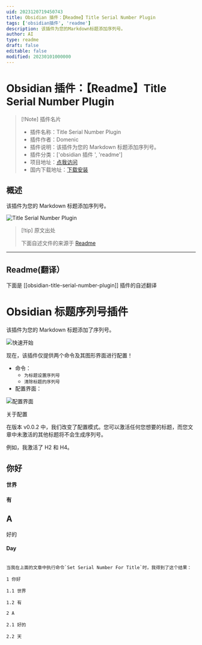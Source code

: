 ```yaml
---
uid: 2023120719450743
title: Obsidian 插件：【Readme】Title Serial Number Plugin
tags: ['obsidian插件', 'readme']
description: 该插件为您的Markdown标题添加序列号。
author: AI
type: readme
draft: false
editable: false
modified: 20230101000000
---
```


# Obsidian 插件：【Readme】Title Serial Number Plugin

> [!Note] 插件名片
> - 插件名称：Title Serial Number Plugin
> - 插件作者：Domenic
> - 插件说明：该插件为您的 Markdown 标题添加序列号。
> - 插件分类：['obsidian 插件 ', 'readme']
> - 项目地址：[点我访问](https://github.com/yalvhe2009/obsidian-title-serial-number-plugin)
> - 国内下载地址：[下载安装](https://pkmer.cn/products/plugin/pluginMarket/?obsidian-title-serial-number-plugin)

## 概述

该插件为您的 Markdown 标题添加序列号。

![Title Serial Number Plugin](https://cdn.pkmer.cn/covers/obsidian-title-serial-number-plugin.gif)

> [!tip] 原文出处
>
>下面自述文件的来源于 [Readme](https://ghproxy.net/https://raw.githubusercontent.com/yalvhe2009/obsidian-title-serial-number-plugin/main/README.md)
>

---

## Readme(翻译）

下面是 [[obsidian-title-serial-number-plugin]] 插件的自述翻译

# Obsidian 标题序列号插件

该插件为您的 Markdown 标题添加了序列号。

![快速开始](https://cdn.pkmer.cn/covers/obsidian-title-serial-number-plugin_1_0.gif)

现在，该插件仅提供两个命令及其图形界面进行配置！

- 命令：
  - `为标题设置序列号`
  - `清除标题的序列号`
- 配置界面：

![配置界面](https://cdn.pkmer.cn/covers/obsidian-title-serial-number-plugin_1_1.png!pkmer)

关于配置

在版本 v0.0.2 中，我们改变了配置模式。您可以激活任何您想要的标题，而您文章中未激活的其他标题将不会生成序列号。

例如，我激活了 H2 和 H4。

## 你好

#### 世界

#### 有

## A

好的

#### Day

```

当我在上面的文章中执行命令`Set Serial Number For Title`时，我得到了这个结果：

1 你好

1.1 世界

1.2 有

2 A

2.1 好的

2.2 天




